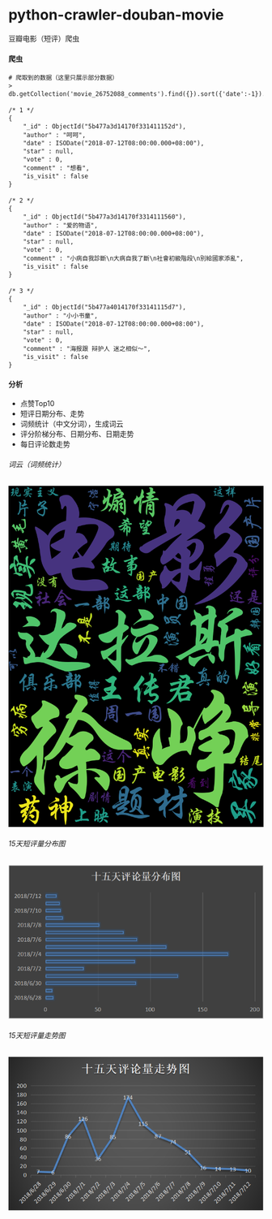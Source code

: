 # python-crawler-douban-movie
豆瓣电影（短评）爬虫


#### 爬虫
```
# 爬取到的数据（这里只展示部分数据）
> db.getCollection('movie_26752088_comments').find({}).sort({'date':-1}).limit(3)

/* 1 */
{
    "_id" : ObjectId("5b477a3d14170f331411152d"),
    "author" : "呵呵",
    "date" : ISODate("2018-07-12T08:00:00.000+08:00"),
    "star" : null,
    "vote" : 0,
    "comment" : "想看",
    "is_visit" : false
}

/* 2 */
{
    "_id" : ObjectId("5b477a3d14170f3314111560"),
    "author" : "爱的物语",
    "date" : ISODate("2018-07-12T08:00:00.000+08:00"),
    "star" : null,
    "vote" : 0,
    "comment" : "小病自我診斷\n大病自我了斷\n社會初級階段\n別給國家添亂",
    "is_visit" : false
}

/* 3 */
{
    "_id" : ObjectId("5b477a4014170f33141115d7"),
    "author" : "小小书童",
    "date" : ISODate("2018-07-12T08:00:00.000+08:00"),
    "star" : null,
    "vote" : 0,
    "comment" : "海报跟 辩护人 迷之相似～",
    "is_visit" : false
}
```

#### 分析
- 点赞Top10
- 短评日期分布、走势
- 词频统计（中文分词），生成词云
- 评分阶梯分布、日期分布、日期走势
- 每日评论数走势

###### 词云（词频统计）
![](./analysis/images/wc.png)

###### 15天短评量分布图
![](./analysis/images/15天评论量分布图.png)

###### 15天短评量走势图
![](./analysis/images/15天评论量走势图.png)